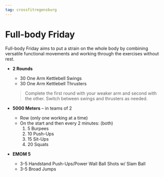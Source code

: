 ```yaml
---
tag: crossfitregensburg
---
```


# Full-body Friday

Full-body Friday aims to put a strain on the whole body by combining versatile functional movements and working through the exercises without rest.

- **2 Rounds**

  - 30 One Arm Kettlebell Swings
  - 30 One Arm Kettlebell Thrusters

  > Complete the first round with your weaker arm and second with the other. Switch between swings and thrusters as needed.

- **5000 Meters** – in teams of 2

  - Row (only one working at a time)
  - On the start and then every 2 minutes: (both)
    1. 5 Burpees
    2. 10 Push-Ups
    3. 15 Sit-Ups
    4. 20 Squats

- **EMOM 5**

  - 3-5 Handstand Push-Ups/Power Wall Ball Shots w/ Slam Ball
  - 3-5 Broad Jumps
